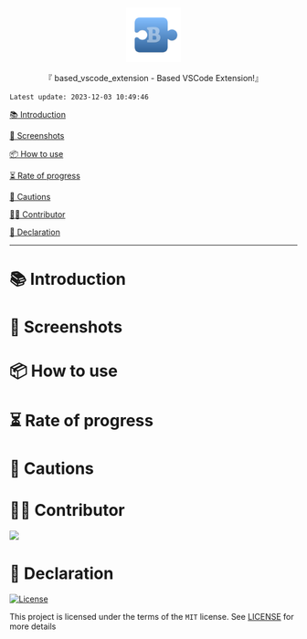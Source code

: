 <div align="center">

  <img id="based_vscode_extension" width="96" alt="based_vscode_extension" src="https://github.com/Cierra-Runis/based_vscode_extension/blob/main/assets/icon.png">

  <p>『 based_vscode_extension - Based VSCode Extension!』</p>

</div>

`Latest update: 2023-12-03 10:49:46`

[📚 Introduction](#-Introduction)

[📸 Screenshots](#-Screenshots)

[📦 How to use](#-How-to-use)

[⏳ Rate of progress](#-Rate-of-progress)

[📌 Cautions](#-Cautions)

[🧑‍💻 Contributor](#-Contributor)

[🔦 Declaration](#-Declaration)

---

# 📚 Introduction

# 📸 Screenshots

# 📦 How to use

# ⏳ Rate of progress

# 📌 Cautions

# 🧑‍💻 Contributor

<a href="https://github.com/Cierra-Runis/based_vscode_extension/graphs/contributors">
  <img src="https://contrib.rocks/image?repo=Cierra-Runis/mercurius" />
</a>

# 🔦 Declaration

[![License](https://img.shields.io/github/license/Cierra-Runis/based_vscode_extension)](https://github.com/Cierra-Runis/based_vscode_extension/blob/main/LICENSE)

This project is licensed under the terms of the `MIT` license. See [LICENSE](https://github.com/Cierra-Runis/based_vscode_extension/blob/main/LICENSE) for more details
